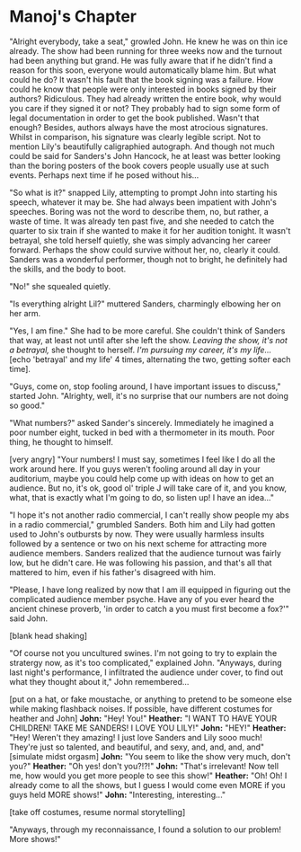 Manoj's Chapter
===============

"Alright everybody, take a seat," growled John.  He knew he was on thin ice already.  The show had been running for three weeks now and the turnout had been anything but grand.  He was fully aware that if he didn't find a reason for this soon, everyone would automatically blame him.  But what could he do?  It wasn't his fault that the book signing was a failure.  How could he know that people were only interested in books signed by their authors?  Ridiculous.  They had already written the entire book, why would you care if they signed it or not?  They probably had to sign some form of legal documentation in order to get the book published.  Wasn't that enough?  Besides, authors always have the most atrocious signatures.  Whilst in comparison, his signature was clearly legible script.  Not to mention Lily's beautifully caligraphied autograph.  And though not much could be said for Sanders's John Hancock, he at least was better looking than the boring posters of the book covers people usually use at such events.  Perhaps next time if he posed without his...

"So what is it?" snapped Lily, attempting to prompt John into starting his speech, whatever it may be.  She had always been impatient with John's speeches.  Boring was not the word to describe them, no, but rather, a waste of time.  It was already ten past five, and she needed to catch the quarter to six train if she wanted to make it for her audition tonight.  It wasn't betrayal, she told herself quietly, she was simply advancing her career forward.  Perhaps the show could survive without her, no, clearly it could.  Sanders was a wonderful performer, though not to bright, he definitely had the skills, and the body to boot.

"No!" she squealed quietly.

"Is everything alright Lil?" muttered Sanders, charmingly elbowing her on her arm.

"Yes, I am fine." She had to be more careful.  She couldn't think of Sanders that way, at least not until after she left the show.  *Leaving the show, it's not a betrayal,* she thought to herself.  *I'm pursuing my career, it's my life...* [echo 'betrayal' and my life' 4 times, alternating the two, getting softer each time].

"Guys, come on, stop fooling around, I have important issues to discuss," started John.  "Alrighty, well, it's no surprise that our numbers are not doing so good."

"What numbers?" asked Sander's sincerely.  Immediately he imagined a poor number eight, tucked in bed with a thermometer in its mouth.  Poor thing, he thought to himself.

[very angry] "Your numbers!  I must say, sometimes I feel like I do all the work around here.  If you guys weren't fooling around all day in your auditorium, maybe you could help come up with ideas on how to get an audience.  But no, it's ok, good ol' triple J will take care of it, and you know, what, that is exactly what I'm going to do, so listen up!  I have an idea..."

"I hope it's not another radio commercial, I can't really show people my abs in a radio commercial," grumbled Sanders.  Both him and Lily had gotten used to John's outbursts by now.  They were usually harmless insults followed by a sentence or two on his next scheme for attracting more audience members.  Sanders realized that the audience turnout was fairly low, but he didn't care.  He was following his passion, and that's all that mattered to him, even if his father's disagreed with him. 

"Please, I have long realized by now that I am ill equipped in figuring out the complicated audience member psyche.  Have any of you ever heard the ancient chinese proverb, 'in order to catch a you must first become a fox?'" said John.

[blank head shaking]

"Of course not you uncultured swines.  I'm not going to try to explain the stratergy now, as it's too complicated," explained John.  "Anyways, during last night's performance, I infiltrated the audience under cover, to find out what they thought about it," John remembered...

[put on a hat, or fake moustache, or anything to pretend to be someone else while making flashback noises.  If possible, have different costumes for heather and John]
**John:** "Hey! You!"
**Heather:** "I WANT TO HAVE YOUR CHILDREN! TAKE ME SANDERS! I LOVE YOU LILY!"
**John:** "HEY!"
**Heather:** "Hey! Weren't they amazing!  I just love Sanders and Lily sooo much!  They're just so talented, and beautiful, and sexy, and, and, and, and" [simulate midst orgasm]
**John:** "You seem to like the show very much, don't you?"
**Heather:** "Oh yes! don't you?!?!"
**John:** "That's irrelevant!  Now tell me, how would you get more people to see this show!"
**Heather:** "Oh! Oh! I already come to all the shows, but I guess I would come even MORE if you guys held MORE shows!"
**John:** "Interesting, interesting..."

[take off costumes, resume normal storytelling]

"Anyways, through my reconnaissance, I found a solution to our problem!  More shows!"